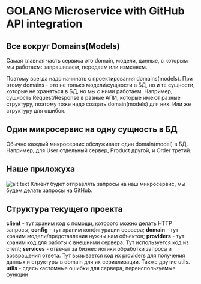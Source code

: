 # GOLANG Microservice with GitHub API integration

## Все вокруг Domains(Models)
Самая главная часть сервиса это domain, модели, данные, с которым мы работаем: запрашиваем, передаем или изменяем.

Поэтому всегда надо начинать с проектирования domains(models). При этому domains - это не только модели\сущности в БД, но и те сущности, которые не храняться в БД, но мы с ними работаем. Например, сущность Request/Response в разные АПИ, которые имеют разные структуру, поэтому тоже надо создать domain(models) для них. Или же структуру для ошибок.


##  Один микросервис на одну сущность в БД
Обычно каждый микросервис обслуживает один domain(model) в БД. Например, для User отдельный сервер, Product другой, и Order третий.


## Наше приложуха
![alt text](http://i.imgur.com/0KYmHpv.png "diagram")
Клиент будет отправлять запросы на наш микросервис, мы будем делать запросы на GitHub.


## Структура текущего проекта
**client** - тут храним код с помощи, которого можно делать HTTP запросы;
**config** - тут храним конфигурации сервера;
**domain** - тут храним модели/представления нужны нам объектов;
**providers** - тут храним код для работы с внешними сервера. Тут используется код из client;
**services** - отвечат за бизнес логики обработки запроса и возвращения ответа. Тут вызывается код их providers для получения данных и структуры в domain для их сериализации. Также другие utils.
**utils** - сдесь кастомные ошибки для сервера, переиспользуемые функции
